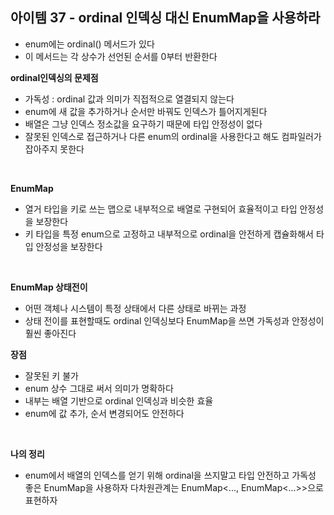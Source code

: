## 아이템 37 - ordinal 인덱싱 대신 EnumMap을 사용하라

- enum에는 ordinal() 메서드가 있다
- 이 메서드는 각 상수가 선언된 순서를 0부터 반환한다

**ordinal인덱싱의 문제점**
- 가독성 : ordinal 값과 의미가 직접적으로 열결되지 않는다
- enum에 새 값을 추가하거나 순서만 바꿔도 인덱스가 틀어지게된다
- 배열은 그냥 인덱스 정소값을 요구하기 때문에 타입 안정성이 없다
- 잘못된 인덱스로 접근하거나 다른 enum의 ordinal을 사용한다고 해도 컴파일러가 잡아주지 못한다

<br/>

**EnumMap**
- 열거 타입을 키로 쓰는 맵으로 내부적으로 배열로 구현되어 효율적이고 타입 안정성을 보장한다
- 키 타입을 특정 enum으로 고정하고 내부적으로 ordinal을 안전하게 캡슐화해서 타입 안정성을 보장한다

<br/>

**EnumMap 상태전이**
- 어떤 객체나 시스템이 특정 상태에서 다른 상태로 바뀌는 과정
- 상태 전이를 표현할때도 ordinal 인덱싱보다 EnumMap을 쓰면 가독성과 안정성이 훨씬 좋아진다


**장점**
- 잘못된 키 불가
- enum 상수 그대로 써서 의미가 명확하다
- 내부는 배열 기반으로 ordinal 인덱싱과 비슷한 효율
- enum에 값 추가, 순서 변경되어도 안전하다


<br/>

**나의 정리**
- enum에서 배열의 인덱스를 얻기 위해 ordinal을 쓰지말고 타입 안전하고 가독성 좋은 EnumMap을 사용하자 다차원관계는 EnumMap<..., EnumMap<...>>으로 표현하자

